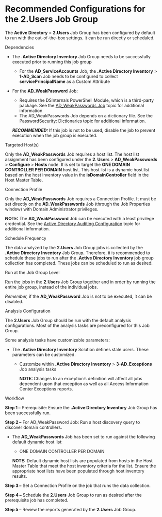 # Recommended Configurations for the 2.Users Job Group

The __Active Directory__ > __2.Users__ Job Group has been configured by default to run with the out-of-the-box settings. It can be run directly or scheduled.

Dependencies

- The __.Active Directory Inventory__ Job Group needs to be successfully executed prior to running this job group

  - For the __AD\_ServiceAccounts__ Job, the __.Active Directory Inventory__ > __1-AD\_Scan__ Job needs to be configured to collect __servicePrincipalName__ as a Custom Attribute
- For the __AD\_WeakPassword__ Job:

  - Requires the DSInternals PowerShell Module, which is a third-party package. See the [AD\_WeakPasswords Job](/docs/product_docs/accessanalyzer/accessanalyzer/enterpriseauditor/solutions/activedirectory/users/ad_weakpasswords.md) topic for additional information.
  - The AD\_WeakPasswords Job depends on a dictionary file. See the [PasswordSecurity: Dictionaries](/docs/product_docs/accessanalyzer/accessanalyzer/enterpriseauditor/admin/datacollector/passwordsecurity/dictionaries.md) topic for additional information.

  ___RECOMMENDED:___ If this job is not to be used, disable the job to prevent execution when the job group is executed.

Targeted Host(s)

Only the __AD\_WeakPasswords__ Job requires a host list. The host list assignment has been configured under the __2. Users__ > __AD\_WeakPasswords__ > __Configure__ > __Hosts__ node. It is set to target the __ONE DOMAIN CONTROLLER PER DOMAIN__ host list. This host list is a dynamic host list based on the host inventory value in the __isDomainController__ field in the Host Master Table.

Connection Profile

Only the __AD\_WeakPasswords__ Job requires a Connection Profile. It must be set directly on the __AD\_WeakPasswords__ Job (through the Job Properties window) with Domain Administrator privileges.

__NOTE:__ The __AD\_WeakPassword__ Job can be executed with a least privilege credential. See the [Active Directory Auditing Configuration](/docs/product_docs/accessanalyzer/accessanalyzer/config/activedirectory/access.md) topic for additional information.

Schedule Frequency

The data analyzed by the __2.Users__ Job Group jobs is collected by the __.Active Directory Inventory__ Job Group. Therefore, it is recommended to schedule these jobs to run after the __.Active Directory Inventory__ job group collection has completed. These jobs can be scheduled to run as desired.

Run at the Job Group Level

Run the jobs in the __2.Users__ Job Group together and in order by running the entire job group, instead of the individual jobs.

_Remember,_  if the __AD\_WeakPassword__ Job is not to be executed, it can be disabled.

Analysis Configuration

The __2.Users__ Job Group should be run with the default analysis configurations. Most of the analysis tasks are preconfigured for this Job Group.

Some analysis tasks have customizable parameters:

- The __.Active Directory Inventory__ Solution defines stale users. These parameters can be customized.
  - Customize within __.Active Directory Inventory__ > __3-AD\_Exceptions__ Job analysis tasks

    __NOTE:__ Changes to an exception’s definition will affect all jobs dependent upon that exception as well as all Access Information Center Exceptions reports.

Workflow

__Step 1 –__ Prerequisite: Ensure the __.Active Directory Inventory__ Job Group has been successfully run.

__Step 2 –__ For AD\_WeakPassword Job: Run a host discovery query to discover domain controllers.

- The __AD\_WeakPasswords__ Job has been set to run against the following default dynamic host list:

  - ONE DOMAIN CONTROLLER PER DOMAIN

  __NOTE:__ Default dynamic host lists are populated from hosts in the Host Master Table that meet the host inventory criteria for the list. Ensure the appropriate host lists have been populated through host inventory results.

__Step 3 –__ Set a Connection Profile on the job that runs the data collection.

__Step 4 –__ Schedule the __2.Users__ Job Group to run as desired after the prerequisite job has completed.

__Step 5 –__ Review the reports generated by the __2.Users__ Job Group.
